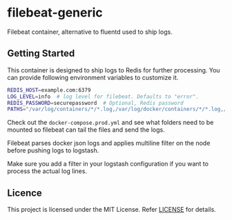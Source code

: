# filebeat-generic

Filebeat container, alternative to fluentd used to ship logs.

## Getting Started
This container is designed to ship logs to Redis for further processing.
You can provide following environment variables to customize it.

```bash
REDIS_HOST=example.com:6379
LOG_LEVEL=info  # log level for filebeat. Defaults to "error".
REDIS_PASSWORD=securepassword  # Optional, Redis password
PATHS="/var/log/containers/*/*.log,/var/log/docker/containers/*/*.log,/var/lib/docker/containers/*/*.log,/var/log/*/*.log"
```

Check out the `docker-compose.prod.yml` and see what folders need to be mounted so filebeat can tail the files and send the logs.

Filebeat parses docker json logs and applies multiline filter on the node before pushing logs to logstash.

Make sure you add a filter in your logstash configuration if you want to process the actual log lines.

## Licence

This project is licensed under the MIT License. Refer [LICENSE](https://github.com/devops-israel/filebeat-generic/blob/master/LICENSE) for details.
